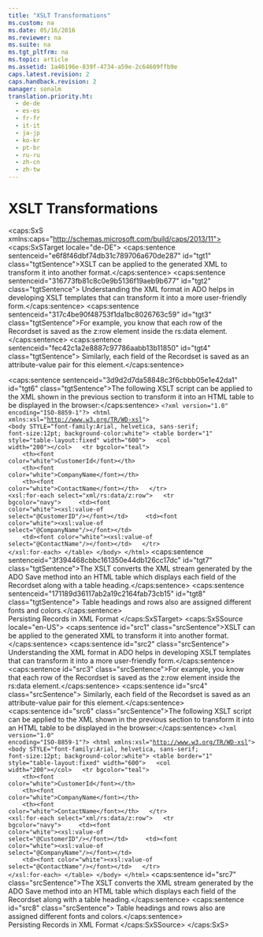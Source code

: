 ```yaml
---
title: "XSLT Transformations"
ms.custom: na
ms.date: 05/16/2016
ms.reviewer: na
ms.suite: na
ms.tgt_pltfrm: na
ms.topic: article
ms.assetid: 1a46196e-839f-4734-a59e-2c64609ffb9e
caps.latest.revision: 2
caps.handback.revision: 2
manager: sonalm
translation.priority.ht: 
  - de-de
  - es-es
  - fr-fr
  - it-it
  - ja-jp
  - ko-kr
  - pt-br
  - ru-ru
  - zh-cn
  - zh-tw
---
```

# XSLT Transformations
<?xml version="1.0" encoding="utf-8"?>
<caps:SxS xmlns:caps="http://schemas.microsoft.com/build/caps/2013/11">
  <caps:SxSTarget locale="de-DE">
    <developerConceptualDocument xsi:schemaLocation="http://ddue.schemas.microsoft.com/authoring/2003/5 http://dduestorage.blob.core.windows.net/ddueschema/developer.xsd" xmlns="http://ddue.schemas.microsoft.com/authoring/2003/5" xmlns:xlink="http://www.w3.org/1999/xlink" xmlns:xsi="http://www.w3.org/2001/XMLSchema-instance">
      <introduction>
        <para>
          <caps:sentence sentenceid="e6f8f46dbf74db31c789706a670de287" id="tgt1" class="tgtSentence">XSLT can be applied to the generated XML to transform it into another format.</caps:sentence>
          <caps:sentence sentenceid="316773fb81c8c0e9b5136f19aeb9b677" id="tgt2" class="tgtSentence"> Understanding the XML format in ADO helps in developing XSLT templates that can transform it into a more user-friendly form.</caps:sentence>
        </para>
        <para>
          <caps:sentence sentenceid="317c4be90f48753f1da1bc8026763c59" id="tgt3" class="tgtSentence">For example, you know that each row of the Recordset is saved as the z:row element inside the rs:data element.</caps:sentence>
          <caps:sentence sentenceid="fec42c1a2e8887c97786aabb13b11850" id="tgt4" class="tgtSentence"> Similarly, each field of the Recordset is saved as an attribute-value pair for this element.</caps:sentence>
        </para>
      </introduction>
      <section>
        <title>
          <caps:sentence sentenceid="46b83674d1a52e84f8c820eb64c53574" id="tgt5" class="tgtSentence">Remarks</caps:sentence>
        </title>
        <content>
          <para>
            <caps:sentence sentenceid="3d9d2d7da58848c3f6cbbb05e1e42da1" id="tgt6" class="tgtSentence">The following XSLT script can be applied to the XML shown in the previous section to transform it into an HTML table to be displayed in the browser:</caps:sentence>
          </para>
          <code>&lt;?xml version="1.0" encoding="ISO-8859-1"?&gt;
&lt;html xmlns:xsl="http://www.w3.org/TR/WD-xsl"&gt;
&lt;body STYLE="font-family:Arial, helvetica, sans-serif; font-size:12pt; background-color:white"&gt;
&lt;table border="1" style="table-layout:fixed" width="600"&gt;
  &lt;col width="200"&gt;&lt;/col&gt;
  &lt;tr bgcolor="teal"&gt;
    &lt;th&gt;&lt;font color="white"&gt;CustomerId&lt;/font&gt;&lt;/th&gt;
    &lt;th&gt;&lt;font color="white"&gt;CompanyName&lt;/font&gt;&lt;/th&gt;
    &lt;th&gt;&lt;font color="white"&gt;ContactName&lt;/font&gt;&lt;/th&gt;
  &lt;/tr&gt;
&lt;xsl:for-each select="xml/rs:data/z:row"&gt;
  &lt;tr bgcolor="navy"&gt;
    &lt;td&gt;&lt;font color="white"&gt;&lt;xsl:value-of select="@CustomerID"/&gt;&lt;/font&gt;&lt;/td&gt;
    &lt;td&gt;&lt;font color="white"&gt;&lt;xsl:value-of select="@CompanyName"/&gt;&lt;/font&gt;&lt;/td&gt;
    &lt;td&gt;&lt;font color="white"&gt;&lt;xsl:value-of select="@ContactName"/&gt;&lt;/font&gt;&lt;/td&gt; 
  &lt;/tr&gt;
&lt;/xsl:for-each&gt;
&lt;/table&gt;
&lt;/body&gt;
&lt;/html&gt;</code>
          <para>
            <caps:sentence sentenceid="3f394468cbbc161350e44db126cc17dc" id="tgt7" class="tgtSentence">The XSLT converts the XML stream generated by the ADO Save method into an HTML table which displays each field of the Recordset along with a table heading.</caps:sentence>
            <caps:sentence sentenceid="171189d36117ab2a19c2164fab73cb15" id="tgt8" class="tgtSentence"> Table headings and rows also are assigned different fonts and colors.</caps:sentence>
          </para>
        </content>
      </section>
      <relatedTopics>
        <link xlink:href="f3113ec4-ae31-428f-89c6-bc1024f128ea">Persisting Records in XML Format</link>
      </relatedTopics>
    </developerConceptualDocument>
  </caps:SxSTarget>
  <caps:SxSSource locale="en-US">
    <developerConceptualDocument xsi:schemaLocation="http://ddue.schemas.microsoft.com/authoring/2003/5 http://dduestorage.blob.core.windows.net/ddueschema/developer.xsd" xmlns="http://ddue.schemas.microsoft.com/authoring/2003/5" xmlns:xlink="http://www.w3.org/1999/xlink" xmlns:xsi="http://www.w3.org/2001/XMLSchema-instance">
      <introduction>
        <para>
          <caps:sentence id="src1" class="srcSentence">XSLT can be applied to the generated XML to transform it into another format.</caps:sentence>
          <caps:sentence id="src2" class="srcSentence"> Understanding the XML format in ADO helps in developing XSLT templates that can transform it into a more user-friendly form.</caps:sentence>
        </para>
        <para>
          <caps:sentence id="src3" class="srcSentence">For example, you know that each row of the Recordset is saved as the z:row element inside the rs:data element.</caps:sentence>
          <caps:sentence id="src4" class="srcSentence"> Similarly, each field of the Recordset is saved as an attribute-value pair for this element.</caps:sentence>
        </para>
      </introduction>
      <section>
        <title>
          <caps:sentence id="src5" class="srcSentence">Remarks</caps:sentence>
        </title>
        <content>
          <para>
            <caps:sentence id="src6" class="srcSentence">The following XSLT script can be applied to the XML shown in the previous section to transform it into an HTML table to be displayed in the browser:</caps:sentence>
          </para>
          <code>&lt;?xml version="1.0" encoding="ISO-8859-1"?&gt;
&lt;html xmlns:xsl="http://www.w3.org/TR/WD-xsl"&gt;
&lt;body STYLE="font-family:Arial, helvetica, sans-serif; font-size:12pt; background-color:white"&gt;
&lt;table border="1" style="table-layout:fixed" width="600"&gt;
  &lt;col width="200"&gt;&lt;/col&gt;
  &lt;tr bgcolor="teal"&gt;
    &lt;th&gt;&lt;font color="white"&gt;CustomerId&lt;/font&gt;&lt;/th&gt;
    &lt;th&gt;&lt;font color="white"&gt;CompanyName&lt;/font&gt;&lt;/th&gt;
    &lt;th&gt;&lt;font color="white"&gt;ContactName&lt;/font&gt;&lt;/th&gt;
  &lt;/tr&gt;
&lt;xsl:for-each select="xml/rs:data/z:row"&gt;
  &lt;tr bgcolor="navy"&gt;
    &lt;td&gt;&lt;font color="white"&gt;&lt;xsl:value-of select="@CustomerID"/&gt;&lt;/font&gt;&lt;/td&gt;
    &lt;td&gt;&lt;font color="white"&gt;&lt;xsl:value-of select="@CompanyName"/&gt;&lt;/font&gt;&lt;/td&gt;
    &lt;td&gt;&lt;font color="white"&gt;&lt;xsl:value-of select="@ContactName"/&gt;&lt;/font&gt;&lt;/td&gt; 
  &lt;/tr&gt;
&lt;/xsl:for-each&gt;
&lt;/table&gt;
&lt;/body&gt;
&lt;/html&gt;</code>
          <para>
            <caps:sentence id="src7" class="srcSentence">The XSLT converts the XML stream generated by the ADO Save method into an HTML table which displays each field of the Recordset along with a table heading.</caps:sentence>
            <caps:sentence id="src8" class="srcSentence"> Table headings and rows also are assigned different fonts and colors.</caps:sentence>
          </para>
        </content>
      </section>
      <relatedTopics>
        <link xlink:href="f3113ec4-ae31-428f-89c6-bc1024f128ea">Persisting Records in XML Format</link>
      </relatedTopics>
    </developerConceptualDocument>
  </caps:SxSSource>
</caps:SxS>